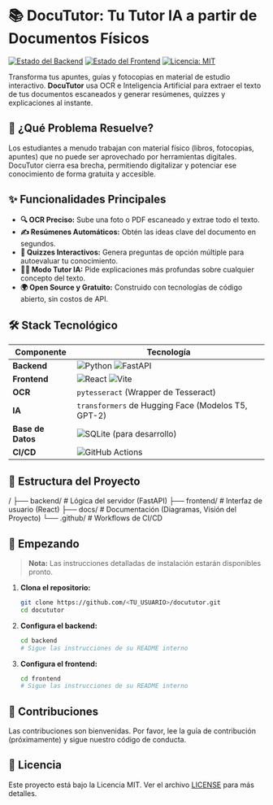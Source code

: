 # 📚 DocuTutor: Tu Tutor IA a partir de Documentos Físicos

[![Estado del Backend](https://github.com/<TU_USUARIO>/docututor/actions/workflows/ci-backend.yml/badge.svg)](https://github.com/<TU_USUARIO>/docututor/actions/workflows/ci-backend.yml)
[![Estado del Frontend](https://github.com/<TU_USUARIO>/docututor/actions/workflows/ci-frontend.yml/badge.svg)](https://github.com/<TU_USUARIO>/docututor/actions/workflows/ci-frontend.yml)
[![Licencia: MIT](https://img.shields.io/badge/Licencia-MIT-yellow.svg)](https://opensource.org/licenses/MIT)

Transforma tus apuntes, guías y fotocopias en material de estudio interactivo. **DocuTutor** usa OCR e Inteligencia Artificial para extraer el texto de tus documentos escaneados y generar resúmenes, quizzes y explicaciones al instante.

## 🎯 ¿Qué Problema Resuelve?

Los estudiantes a menudo trabajan con material físico (libros, fotocopias, apuntes) que no puede ser aprovechado por herramientas digitales. DocuTutor cierra esa brecha, permitiendo digitalizar y potenciar ese conocimiento de forma gratuita y accesible.

## ✨ Funcionalidades Principales

*   **🔍 OCR Preciso:** Sube una foto o PDF escaneado y extrae todo el texto.
*   **✍️ Resúmenes Automáticos:** Obtén las ideas clave del documento en segundos.
*   **🧠 Quizzes Interactivos:** Genera preguntas de opción múltiple para autoevaluar tu conocimiento.
*   **👨‍🏫 Modo Tutor IA:** Pide explicaciones más profundas sobre cualquier concepto del texto.
*   **🌍 Open Source y Gratuito:** Construido con tecnologías de código abierto, sin costos de API.

## 🛠️ Stack Tecnológico

| Componente      | Tecnología                                                              |
| --------------- | ----------------------------------------------------------------------- |
| **Backend**     | ![Python](https://img.shields.io/badge/Python-3776AB?logo=python&logoColor=white) ![FastAPI](https://img.shields.io/badge/FastAPI-009688?logo=fastapi&logoColor=white) |
| **Frontend**    | ![React](https://img.shields.io/badge/React-61DAFB?logo=react&logoColor=black) ![Vite](https://img.shields.io/badge/Vite-646CFF?logo=vite&logoColor=white) |
| **OCR**         | `pytesseract` (Wrapper de Tesseract)                                    |
| **IA**          | `transformers` de Hugging Face (Modelos T5, GPT-2)                      |
| **Base de Datos** | ![SQLite](https://img.shields.io/badge/SQLite-003B57?logo=sqlite&logoColor=white) (para desarrollo) |
| **CI/CD**       | ![GitHub Actions](https://img.shields.io/badge/GitHub_Actions-2088FF?logo=github-actions&logoColor=white) |

## 📁 Estructura del Proyecto
/
├── backend/ # Lógica del servidor (FastAPI)
├── frontend/ # Interfaz de usuario (React)
├── docs/ # Documentación (Diagramas, Visión del Proyecto)
└── .github/ # Workflows de CI/CD

## 🚀 Empezando

> **Nota:** Las instrucciones detalladas de instalación estarán disponibles pronto.

1.  **Clona el repositorio:**
    ```sh
    git clone https://github.com/<TU_USUARIO>/docututor.git
    cd docututor
    ```
2.  **Configura el backend:**
    ```sh
    cd backend
    # Sigue las instrucciones de su README interno
    ```
3.  **Configura el frontend:**
    ```sh
    cd frontend
    # Sigue las instrucciones de su README interno
    ```

## 🤝 Contribuciones

Las contribuciones son bienvenidas. Por favor, lee la guía de contribución (próximamente) y sigue nuestro código de conducta.

## 📄 Licencia

Este proyecto está bajo la Licencia MIT. Ver el archivo [LICENSE](LICENSE) para más detalles.
